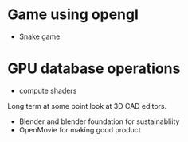 # Game using opengl
- Snake game

# GPU database operations
- compute shaders

Long term at some point look at 3D CAD editors.
- Blender and blender foundation for sustainabliity
- OpenMovie for making good product
